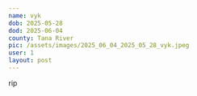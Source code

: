 ```yaml
---
name: vyk
dob: 2025-05-28
dod: 2025-06-04
county: Tana River
pic: /assets/images/2025_06_04_2025_05_28_vyk.jpeg
user: 1
layout: post
---
```

<p class='py-2'></p><p class='py-2'></p><p class='py-2'>rip</p>
